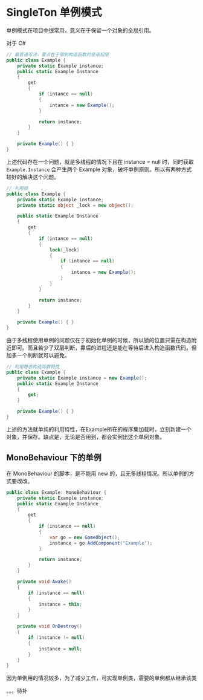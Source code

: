 # SingleTon 单例模式

单例模式在项目中很常用，意义在于保留一个对象的全局引用。

对于 C#
``` C#
// 最普通写法，要点在于限制构造函数的使用权限
public class Example {
    private static Example instance;
    public static Example Instance
    {
        get
        {
            if (intance == null)
            {
                intance = new Example();
            }

            return instance;
        }
    }

    private Example() { }
}
```

上述代码存在一个问题，就是多线程的情况下且在 instance = null 时，同时获取 `Example.Instance` 会产生两个 Example 对象，破坏单例原则。所以有两种方式较好的解决这个问题。

``` C#
// 利用锁
public class Example {
    private static Example instance;
    private static object _lock = new object();

    public static Example Instance
    {
        get
        {
            if (intance == null)
            {
                lock(_lock)
                {
                    if (intance == null)
                    {
                        intance = new Example();
                    }
                }
            }

            return instance;
        }
    }

    private Example() { }
}
```

由于多线程使用单例的问题仅在于初始化单例的时候，所以锁的位置只需在构造附近即可。而且若少了双层判断，靠后的进程还是能在等待后进入构造函数代码。但加多一个判断就可以避免。

``` C#
// 利用静态构造函数特性
public class Example {
    private static Example instance = new Example();
    public static Example Instance
    {
        get;
    }

    private Example() { }
}
```

上述的方法就单纯的利用特性，在Example所在的程序集加载时，立刻新建一个对象，并保存。缺点是，无论是否用到，都会实例出这个单例对象。

## MonoBehaviour 下的单例

在 MonoBehaviour 的脚本，是不能用 new 的，且无多线程情况。所以单例的方式要改改。

``` C#
public class Example: MonoBehaviour {
    private static Example instance;
    public static Example Instance
    {
        get
        {
            if (instance == null)
            {
                var go = new GameObject();
                instance = go.AddComponent("Example");
            }

            return instance;
        }
    }

    private void Awake()
    {
        if (instance == null)
        {
            instance = this;
        }
    }

    private void OnDestroy()
    {
        if (instance != null)
        {
            instance = null;
        }
    }
}
```

因为单例用的情况较多，为了减少工作，可实现单例类，需要的单例都从继承该类

。。。待补


